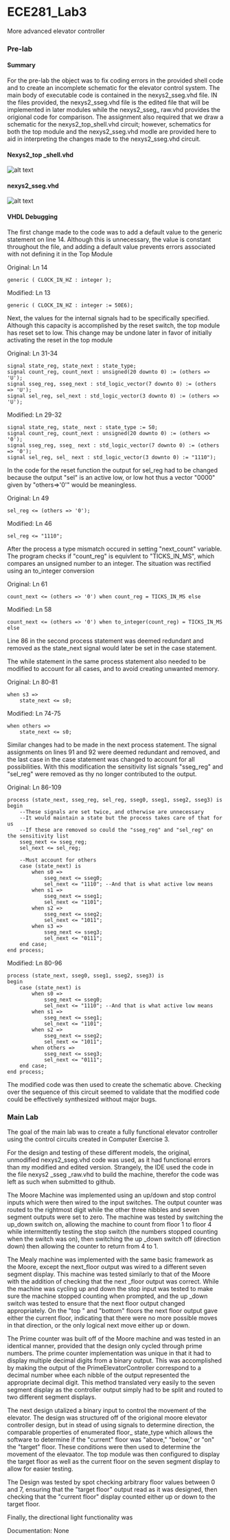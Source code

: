 ECE281_Lab3
===========

More advanced elevator controller

### Pre-lab

#### Summary

For the pre-lab the object was to fix coding errors in the provided shell code and to create an incomplete schematic for
the elevator control system. The main body of executable code is contained in the nexys2_sseg.vhd file. IN the files 
provided, the nexys2_sseg.vhd file is the edited file that will be implemented in later modules while the nexys2_sseg_
raw.vhd provides the origional code for comparison. The assignment also required that we draw a schematic for the 
nexys2_top_shell.vhd circuit; however, schematics for both the top module and the nexys2_sseg.vhd modle are provided 
here to aid in interpreting the changes made to the nexys2_sseg.vhd circuit.

#### Nexys2_top _shell.vhd
![alt text](https://raw.githubusercontent.com/IanGoodbody/ECE281_Lab3/master/Nexys2_top_schematic.jpg "Top Module")

#### nexys2_sseg.vhd
![alt text](https://raw.githubusercontent.com/IanGoodbody/ECE281_Lab3/master/nexys2_sseg_schematic.jpg "sseg Module")

#### VHDL Debugging

The first change made to the code was to add a default value to the generic statement on line 14. Although this is
unnecessary, the value is constant throughout the file, and adding a default value prevents errors associated with not
defining it in the Top Module

Original: Ln 14

  	generic ( CLOCK_IN_HZ : integer );
  
Modified: Ln 13

  	generic ( CLOCK_IN_HZ : integer := 50E6);
  
Next, the values for the internal signals had to be specifically specified. Although this capacity is accomplished by 
the reset switch, the top module has reset set to low. This change may be undone later in favor of initially activating
the reset in the top module

Original: Ln 31-34

  	signal state_reg, state_next : state_type;
	signal count_reg, count_next : unsigned(20 downto 0) := (others => 'U');
	signal sseg_reg, sseg_next : std_logic_vector(7 downto 0) := (others => 'U');
	signal sel_reg, sel_next : std_logic_vector(3 downto 0) := (others => 'U');
	
Modified: Ln 29-32
    
  	signal state_reg, state_ next : state_type := S0;
	signal count_reg, count_next : unsigned(20 downto 0) := (others => '0');
	signal sseg_reg, sseg_ next : std_logic_vector(7 downto 0) := (others => '0');
	signal sel_reg, sel_ next : std_logic_vector(3 downto 0) := "1110");
	
In the code for the reset function the output for sel_reg had to be changed because the output "sel" is an active low, 
or low hot thus a vector "0000" given by "others=>'0'" would be meaningless.

Original: Ln 49

  	sel_reg <= (others => '0');

Modified: Ln 46

  	sel_reg <= "1110";
  	
After the process a type mismatch occured in setting "next_count" variable. The program checks if "count_reg" is 
equivlent to "TICKS_IN_MS", which compares an unsigned number to an integer. The situation was rectified using an 
to_integer conversion

Original: Ln 61

	count_next <= (others => '0') when count_reg = TICKS_IN_MS else
	
Modified: Ln 58

	count_next <= (others => '0') when to_integer(count_reg) = TICKS_IN_MS else

Line 86 in the second process statement was deemed redundant and removed as the state_next signal would later be set in
the case statement.

The while statement in the same process statement also needed to be modified to account for all cases, and to avoid 
creating unwanted memory.

Original: Ln 80-81

	when s3 =>
		state_next <= s0;

Modified: Ln 74-75

	when others =>
		state_next <= s0;
		
Similar changes had to be made in the next process statement. The signal assignments on lines 91 and 92 were deemed 
redundant and removed, and the last case in the case statement was changed to account for all possibilities. With this 
modification the sensitivity list signals "sseg_reg" and "sel_reg" were removed as thy no longer contributed to the 
output.

Original: Ln 86-109

	process (state_next, sseg_reg, sel_reg, sseg0, sseg1, sseg2, sseg3) is
	begin
		--These signals are set twice, and otherwise are unnecessary
		--It would maintain a state but the process takes care of that for us
		--If these are removed so could the "sseg_reg" and "sel_reg" on the sensitivity list
		sseg_next <= sseg_reg;
		sel_next <= sel_reg;
		
		--Must account for others
		case (state_next) is
			when s0 =>
				sseg_next <= sseg0;
				sel_next <= "1110"; --And that is what active low means
			when s1 =>
				sseg_next <= sseg1;
				sel_next <= "1101";
			when s2 =>
				sseg_next <= sseg2;
				sel_next <= "1011";
			when s3 =>
				sseg_next <= sseg3;
				sel_next <= "0111";
		end case;
	end process;

Modified: Ln 80-96

	process (state_next, sseg0, sseg1, sseg2, sseg3) is
	begin
		case (state_next) is
			when s0 =>
				sseg_next <= sseg0;
				sel_next <= "1110"; --And that is what active low means
			when s1 =>
				sseg_next <= sseg1;
				sel_next <= "1101";
			when s2 =>
				sseg_next <= sseg2;
				sel_next <= "1011";
			when others =>
				sseg_next <= sseg3;
				sel_next <= "0111";
		end case;
	end process;


The modified code was then used to create the schematic above. Checking over the sequence of this circuit seemed to 
validate that the modified code could be effectively synthesized without major bugs.

### Main Lab

The goal of the main lab was to create a fully functional elevator controller using the control circuits created in Computer Exercise 3.

For the design and testing of these different models, the original, unmodified nexys2_sseg.vhd code was used, as it had functional errors than my modified and edited version. Strangely, the IDE used the code in the file nexys2 _sseg _raw.vhd to build the machine, therefor the code was left as such when submitted to github.

The Moore Machine was implemented using an up/down and stop control inputs which were then wired to the input switches. The output counter was routed to the rightmost digit while the other three nibbles and seven segment outputs were set to zero. The machine was tested by switching the up_down switch on, allowing the machine to count from floor 1 to floor 4 while intermittently testing the stop switch (the numbers stopped counting when the switch was on), then switching the up _down switch off (direction down) then allowing the counter to return from 4 to 1.

The Mealy machine was implemented with the same basic framework as the Moore, except the next_floor output was wired to a different seven segment display. This machine was tested similarly to that of the Moore with the addition of checking that the next _floor output was correct. While the machine was cycling up and down the stop input was tested to make sure the machine stopped counting when prompted, and the up _down switch was tested to ensure that the next floor output changed appropriately. On the "top " and "bottom" floors the next floor output gave either the current floor, indicating that there were no more possible moves in that direction, or the only logical next move either up or down.

The Prime counter was built off of the Moore machine and was tested in an identical manner, provided that the design only cycled through prime numbers. The prime counter implementation was unique in that it had to display multiple decimal digits from a binary output. This was accomplished by making the output of the PrimeElevatorController correspond to a decimal number whee each nibble of the output represented the appropriate decimal digit. This method translated very easily to the seven segment display as the controller output simply had to be split and routed to two different segment displays.

The next design utalized a binary input to control the movement of the elevator. The design was structured off of the origional moore elevator controller design, but in stead of using signals to determine direction, the comparable properties of enumerated floor_ state_type which allows the software to determine if the "current" floor was "above," "below," or "on" the "target" floor. These conditions were then used to determine the movement of the elevaator. The top module was then configured to display the target floor as well as the current floor on the seven segment display to allow for easier testing.

The Design was tested by spot checking arbitrary floor values between 0 and 7, ensuring that the "target floor" output read as it was designed, then checking that the "current floor" display counted either up or down to the target floor.

Finally, the directional light functionality was 

Documentation: None
